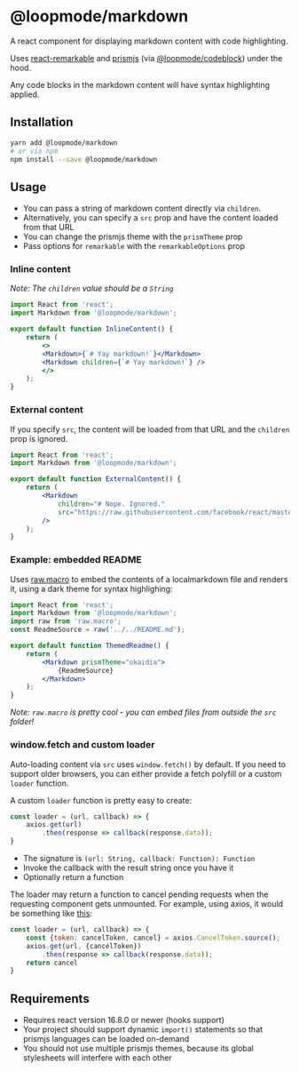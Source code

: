 # @loopmode/markdown

A react component for displaying markdown content with code highlighting.

Uses [react-remarkable](https://www.npmjs.com/package/react-remarkable) and [prismjs](https://npmjs.com/package/prismjs) (via [@loopmode/codeblock](https://npmjs.com/package/@loopmode/codeblock)) under the hood.

Any code blocks in the markdown content will have syntax highlighting applied.

## Installation

```bash
yarn add @loopmode/markdown
# or via npm
npm install --save @loopmode/markdown
```

## Usage

- You can pass a string of markdown content directly via `children`.
- Alternatively, you can specify a `src` prop and have the content loaded from that URL
- You can change the prismjs theme with the `prismTheme` prop
- Pass options for `remarkable` with the `remarkableOptions` prop

### Inline content

_Note: The `children` value should be a `String`_

```jsx
import React from 'react';
import Markdown from '@loopmode/markdown';

export default function InlineContent() {
    return (
        <>
        <Markdown>{`# Yay markdown!`}</Markdown>
        <Markdown children={`# Yay markdown!`} />
        </>
    );
}
```

### External content

If you specify `src`, the content will be loaded from that URL and the `children` prop is ignored.

```jsx
import React from 'react';
import Markdown from '@loopmode/markdown';

export default function ExternalContent() {
    return (
        <Markdown
            children="# Nope. Ignored."
            src="https://raw.githubusercontent.com/facebook/react/master/README.md"
        />
    );
}
```

### Example: embedded README

Uses [raw.macro](https://www.npmjs.com/package/raw.macro) to embed the contents of a localmarkdown file and renders it, using a dark theme for syntax highlighing:


```jsx
import React from 'react';
import Markdown from '@loopmode/markdown';
import raw from 'raw.macro';
const ReadmeSource = raw('../../README.md');

export default function ThemedReadme() {
    return (
        <Markdown prismTheme="okaidia">
            {ReadmeSource}
        </Markdown>
    );
}

```

_Note: `raw.macro` is pretty cool - you can embed files from outside the `src` folder!_

### window.fetch and custom loader

Auto-loading content via `src` uses `window.fetch()` by default.
If you need to support older browsers, you can either provide a fetch polyfill or a custom `loader` function.

A custom `loader` function is pretty easy to create:

```javascript
const loader = (url, callback) => {
    axios.get(url)
        .then(response => callback(response.data));
}
```

- The signature is `(url: String, callback: Function): Function`
- Invoke the callback with the result string once you have it
- Optionally return a function

The loader may return a function to cancel pending requests when the requesting component gets unmounted.
For example, using axios, it would be something like [this](https://github.com/axios/axios#cancellation):

```javascript
const loader = (url, callback) => {
    const {token: cancelToken, cancel} = axios.CancelToken.source();
    axios.get(url, {cancelToken})
        .then(response => callback(response.data));
    return cancel
}
```

## Requirements

- Requires react version 16.8.0 or newer (hooks support)
- Your project should support dynamic `import()` statements so that prismjs languages can be loaded on-demand
- You should not use multiple prismjs themes, because its global stylesheets will interfere with each other
